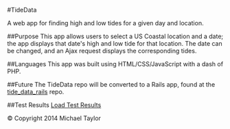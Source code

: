 #TideData


A web app for finding high and low tides for a given day and location.

##Purpose
This app allows users to select a US Coastal location and a date; the app displays that date's high and low tide for that location.  The date can be changed, and an Ajax request displays the corresponding tides.

##Languages
This app was built using HTML/CSS/JavaScript with a dash of PHP.

##Future
The TideData repo will be converted to a Rails app, found at the [tide_data_rails](http://github.com/sealocal/tide_data_rails) repo.

##Test Results
[Load Test Results](http://loadimpact.com/test/view/1600901)


&copy; Copyright 2014 Michael Taylor
